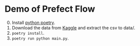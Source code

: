 # Demo of Prefect Flow

0. Install [python poetry](https://python-poetry.org/docs/#installation).
1. Download the data from [Kaggle](https://www.kaggle.com/datasets/fatihb/coffee-quality-data-cqi?resource=download) and extract the csv to data/.
2. `poetry install`.
3. `poetry run python main.py`.
